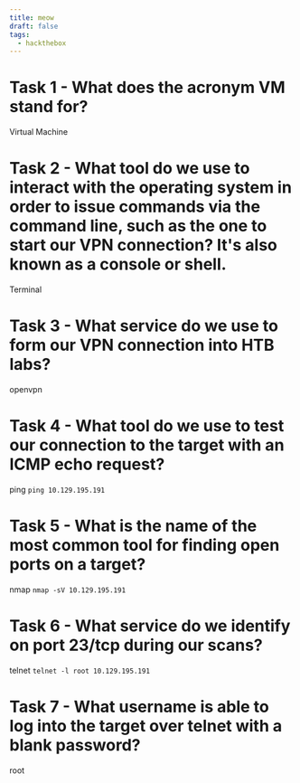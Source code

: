 ```yaml
---
title: meow
draft: false
tags:
  - hackthebox
---
```

 
# Task 1 - What does the acronym VM stand for?
Virtual Machine

# Task 2 - What tool do we use to interact with the operating system in order to issue commands via the command line, such as the one to start our VPN connection? It's also known as a console or shell. 
Terminal

# Task 3 - What service do we use to form our VPN connection into HTB labs? 
openvpn

# Task 4 -  What tool do we use to test our connection to the target with an ICMP echo request?
ping
`ping 10.129.195.191`
# Task 5 - What is the name of the most common tool for finding open ports on a target? 
nmap
`nmap -sV 10.129.195.191`
# Task 6 -  What service do we identify on port 23/tcp during our scans? 
telnet
`telnet -l root 10.129.195.191`
# Task 7 - What username is able to log into the target over telnet with a blank password? 
root
